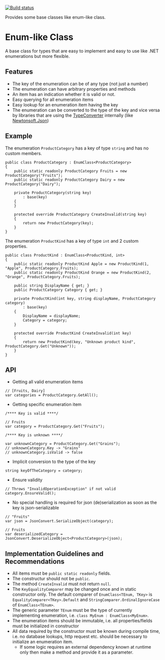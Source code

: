 [![Build status](https://ci.appveyor.com/api/projects/status/04cvpwo6t3bbt7vh?svg=true)](https://ci.appveyor.com/project/PawelGerr/thinktecture-runtime-extensions)

Provides some base classes like enum-like class.

# Enum-like Class

A base class for types that are easy to implement and easy to use like .NET enumerations but more flexible.

## Features
* The key of the enumeration can be of any type (not just a number)
* The enumeration can have arbitrary properties and methods
* An item has an indication whether it is valid or not.
* Easy querying for all enumeration items
* Easy lookup for an enumeration item having the key
* The enumeration can be converted to the type of the key and vice versa by libraries that are using the [TypeConverter](https://msdn.microsoft.com/en-us/library/system.componentmodel.typeconverter) internally (like [Newtonsoft.Json](https://www.newtonsoft.com/json))

## Example
The enumeration `ProductCategory` has a key of type `string` and has no custom members.

```
public class ProductCategory : EnumClass<ProductCategory>
{
	public static readonly ProductCategory Fruits = new ProductCategory("Fruits");
	public static readonly ProductCategory Dairy = new ProductCategory("Dairy");

	private ProductCategory(string key)
		: base(key)
	{
	}

	protected override ProductCategory CreateInvalid(string key)
	{
		return new ProductCategory(key);
	}
}
```

The enumeration `ProductKind` has a key of type `int` and 2 custom properties.

```
public class ProductKind : EnumClass<ProductKind, int>
{
	public static readonly ProductKind Apple = new ProductKind(1, "Apple", ProductCategory.Fruits);
	public static readonly ProductKind Orange = new ProductKind(2, "Orange", ProductCategory.Fruits);

	public string DisplayName { get; }
	public ProductCategory Category { get; }

	private ProductKind(int key, string displayName, ProductCategory category)
		: base(key)
	{
		DisplayName = displayName;
		Category = category;
	}

	protected override ProductKind CreateInvalid(int key)
	{
		return new ProductKind(key, "Unknown product kind", ProductCategory.Get("Unknown"));
	}
}
```

## API

* Getting all valid enumeration items

```
// [Fruits, Dairy]
var categories = ProductCategory.GetAll();
```

* Getting specific enumeration item

```
/**** Key is valid ****/

// Fruits
var category = ProductCategory.Get("Fruits");

/**** Key is unknown ****/

var unknownCategory = ProductCategory.Get("Grains");
// unknownCategory.Key -> "Grains"
// unknownCategory.isValid -> false
```

* Implicit conversion to the type of the key

```
string keyOfTheCategory = category;
```

* Ensure validity

```
// Throws "InvalidOperationException" if not valid
category.EnsureValid();
```

* No special handling is required for json (de)serialization as soon as the key is json-serializable

```
// "Fruits"
var json = JsonConvert.SerializeObject(category);

// Fruits
var deserializedCategory = JsonConvert.DeserializeObject<ProductCategory>(json);
```

## Implementation Guidelines and Recommendations
* All items must be `public static readonly` fields.
* The constructur should not be `public`.
* The method `CreateInvalid` must not return `null`.
* The `KeyEqualityComparer` may be changed once and in static constructor only. The default comparer of `EnumClass<TEnum, TKey>` is `EqualityComparer<TKey>.Default` and `StringComparer.OrdinalIgnoreCase` of `EnumClass<TEnum>`.
* The generic parameter `TEnum` must be the type of currently implementing enumeration, i.e. `class MyEnum : EnumClass<MyEnum>`.
* The enumeration items should be immutable, i.e. all properties/fields must be initialized in constructor
* All data required by the constructor must be known during compile time, i.e. no database lookups, http request etc. should be necessary to initialize an enumeration item.
  * If some logic requires an external dependency known at runtime only then make a method and provide it as a parameter.
